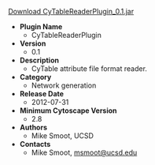 <a href="CyTableReaderPlugin_0.1.jar">Download CyTableReaderPlugin_0.1.jar</a>

* __Plugin Name__
  * CyTableReaderPlugin
* __Version__
  * 0.1
* __Description__
  * CyTable attribute file format reader.
* __Category__
  * Network generation
* __Release Date__
  * 2012-07-31
* __Minimum Cytoscape Version__
  * 2.8
* __Authors__
  * Mike Smoot, UCSD
* __Contacts__
  * Mike Smoot, msmoot@ucsd.edu
